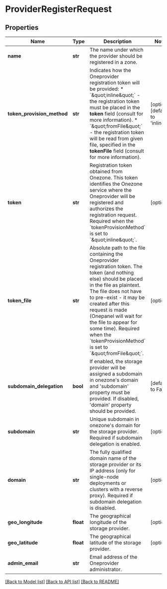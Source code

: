 # ProviderRegisterRequest

## Properties
Name | Type | Description | Notes
------------ | ------------- | ------------- | -------------
**name** | **str** | The name under which the provider should be registered in a zone.  | 
**token_provision_method** | **str** | Indicates how the Oneprovider registration token will be provided: * &#x60;\&quot;inline\&quot;&#x60; - the registration token must be placed in the **token**   field (consult for more information). * &#x60;\&quot;fromFile\&quot;&#x60; - the registration token will be read from given file,   specified in the **tokenFile** field (consult for more information).  | [optional] [default to 'inline']
**token** | **str** | Registration token obtained from Onezone. This token identifies the Onezone service where the Oneprovider will be registered and authorizes the registration request. Required when the &#x60;tokenProvisionMethod&#x60; is set to &#x60;\&quot;inline\&quot;&#x60;.  | [optional] 
**token_file** | **str** | Absolute path to the file containing the Oneprovider registration token. The token (and nothing else) should be placed in the file as plaintext. The file does not have to pre-exist - it may be created after this request is made (Onepanel will wait for the file to appear for some time). Required when the &#x60;tokenProvisionMethod&#x60; is set to &#x60;\&quot;fromFile\&quot;&#x60;.  | [optional] 
**subdomain_delegation** | **bool** | If enabled, the storage provider will be assigned a subdomain in onezone&#x27;s domain and &#x27;subdomain&#x27; property must be provided. If disabled, &#x27;domain&#x27; property should be provided.  | [default to False]
**subdomain** | **str** | Unique subdomain in onezone&#x27;s domain for the storage provider. Required if subdomain delegation is enabled.  | [optional] 
**domain** | **str** | The fully qualified domain name of the storage provider or its IP address (only for single-node deployments or clusters with a reverse proxy). Required if subdomain delegation is disabled.  | [optional] 
**geo_longitude** | **float** | The geographical longitude of the storage provider.  | [optional] 
**geo_latitude** | **float** | The geographical latitude of the storage provider.  | [optional] 
**admin_email** | **str** | Email address of the Oneprovider administrator. | 

[[Back to Model list]](../README.md#documentation-for-models) [[Back to API list]](../README.md#documentation-for-api-endpoints) [[Back to README]](../README.md)

